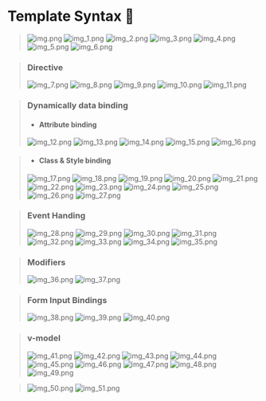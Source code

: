 # Template Syntax 💨

> ![img.png](images/img.png)
> ![img_1.png](images/img_1.png)
> ![img_2.png](images/img_2.png)
> ![img_3.png](images/img_3.png)
> ![img_4.png](images/img_4.png)
> ![img_5.png](images/img_5.png)
> ![img_6.png](images/img_6.png)

> ### Directive
> ![img_7.png](images/img_7.png)
> ![img_8.png](images/img_8.png)
> ![img_9.png](images/img_9.png)
> ![img_10.png](images/img_10.png)
> ![img_11.png](images/img_11.png)

> ### Dynamically data binding
>- #### Attribute binding
> ![img_12.png](images/img_12.png)
> ![img_13.png](images/img_13.png)
> ![img_14.png](images/img_14.png)
> ![img_15.png](images/img_15.png)
> ![img_16.png](images/img_16.png)

>- #### Class & Style binding
> ![img_17.png](images/img_17.png)
> ![img_18.png](images/img_18.png)
> ![img_19.png](images/img_19.png)
> ![img_20.png](images/img_20.png)
> ![img_21.png](images/img_21.png)
> ![img_22.png](images/img_22.png)
> ![img_23.png](images/img_23.png)
> ![img_24.png](images/img_24.png)
> ![img_25.png](images/img_25.png)
> ![img_26.png](images/img_26.png)
> ![img_27.png](images/img_27.png)

> ### Event Handing
> ![img_28.png](images/img_28.png)
> ![img_29.png](images/img_29.png)
> ![img_30.png](images/img_30.png)
> ![img_31.png](images/img_31.png)
> ![img_32.png](images/img_32.png)
> ![img_33.png](images/img_33.png)
> ![img_34.png](images/img_34.png)
> ![img_35.png](images/img_35.png)

> ### Modifiers
> ![img_36.png](images/img_36.png)
> ![img_37.png](images/img_37.png)

> ### Form Input Bindings
> ![img_38.png](images/img_38.png)
> ![img_39.png](images/img_39.png)
> ![img_40.png](images/img_40.png)

> ### v-model
> ![img_41.png](images/img_41.png)
> ![img_42.png](images/img_42.png)
> ![img_43.png](images/img_43.png)
> ![img_44.png](images/img_44.png)
> ![img_45.png](images/img_45.png)
> ![img_46.png](images/img_46.png)
> ![img_47.png](images/img_47.png)
> ![img_48.png](images/img_48.png)
> ![img_49.png](images/img_49.png)

> ![img_50.png](images/img_50.png)
> ![img_51.png](images/img_51.png)